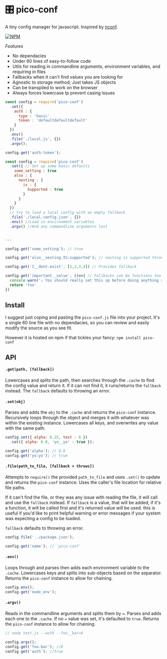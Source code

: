 # 🎛️ pico-conf
A tiny config manager for javascript. Inspired by [nconf](https://www.npmjs.com/package/nconf).

[![NPM](https://nodei.co/npm/pico-conf.png)](https://nodei.co/npm/pico-conf/)


*Features*
- No dependacies
- Under 60 lines of easy-to-follow code
- Utils for reading in commandline arguments, environment variables, and requiring in files
- Fallbacks when it can't find values you are looking for
- Agnostic to storage method; Just takes JS objects
- Can be transpiled to work on the browser
- Always forces lowercase tp prevent casing issues



```js
const config = require('pico-conf')
  .set({
    auth : {
      type : 'basic'
      token : 'defaultdefaultdefault'
    }
  })
  .env()
  .file('./local.js', {})
  .argv();

config.get('auth:token');
```


```js
const config = require('pico-conf')
  .set({ // Set up some basic defaults
    some_setting : true
    also : {
      nesting : {
        is : {
          Supported : true
        }
      }
    }
  })
  // try to load a local config with an empty fallback
  .file('./local.config.json', {})
  .env() //Load in environment variables
  .argv() //And any commandline arguments last


---

config.get('some_setting'); // true

config.get('also__nesting.IS:supported'); // nesting is supported through ':', '.', or '__'

config.get('I__dont.exist', [1,2,3,4]) // Provides fallback

config.get('important__value', ()=>{ // Fallbacks can be functions too
  console.warn('⚠ You should really set this up before doing anything serious ⚠')
  return 'foo'
})

```


## Install

I suggest just coping and pasting the `pico-conf.js` file into your project. It's a single 60 line file with no dependacies, so you can review and easily modify the source as you see fit.

However it is hosted on npm if that tickles your fancy: `npm install pico-conf`



## API

#### `.get(path, [fallback])`
Lowercases and splits the path, then searches through the `.cache` to find the config value and return it. If it can not find it, it runs/returns the `fallback` instead. The `fallback` defaults to throwing an error.


#### `.set(obj)`
Parses and adds the `obj` to the `.cache` and returns the `pico-conf` instance. Recursively loops through the object and merges it with whatever was within the existing instance. Lowercases all keys, and overwrites any value with the same path.

```js
config.set({ alpha: 0.25, test : 6 })
  .set({ alpha: 0.8, 'yo__yo' : true });

config.get('alpha'); // 0.8
config.get('yo:yo'); // true
```


#### `.file(path_to_file, [fallback = throws])`
Attempts to `require()` the provided `path_to_file` and uses `.set()` to update and returns the `pico-conf` instance. Uses the caller's file location for relative file paths.

If it can't find the file, or they was any issue with reading the file, it will call and use the `fallback` instead. If `fallback` is a value, that will be added, if it's a function, it will be called first and it's returned value will be used. this is useful if you'd like to print helpful warning or error messages if your system was expecting a config to be loaded.

`fallback` defaults to throwing an error.

```js
config.file('../package.json');

config.get('name'); // 'pico-conf'
```


#### `.env()`
Loops through and parses then adds each environment variable to the `.cache`. Lowercases keys and splits into sub-objects based on the separator. Returns the `pico-conf` instance to allow for chaining.

```js
config.env();
config.get('node_env');
```


#### `.argv()`
Reads in the commandline arguments and splits them by `=`. Parses and adds each one to the `.cache`. If no `=` value was set, it's defaulted to `true`. Returns the `pico-conf` instance to allow for chaining.

```js
// node test.js --auth --foo__bar=6

config.argv();
config.get('foo.bar'); //6
config.get('auth'); //true
```


